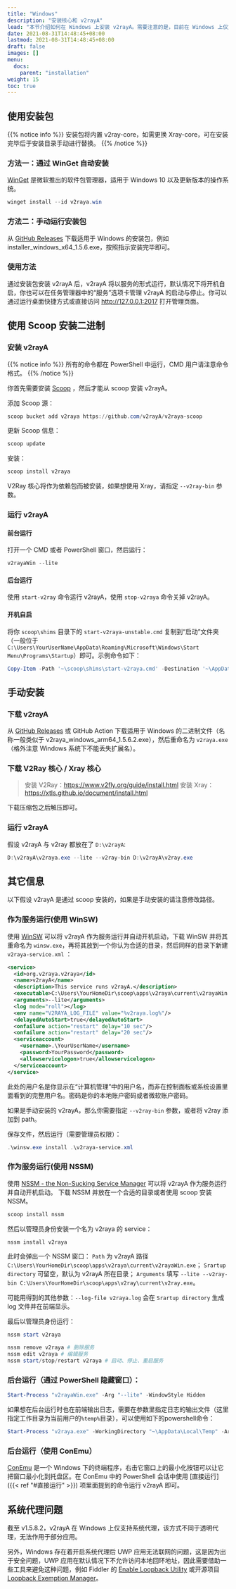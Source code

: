 ```yaml
---
title: "Windows"
description: "安装核心和 v2rayA"
lead: "本节介绍如何在 Windows 上安装 v2rayA。需要注意的是，目前在 Windows 上仅支持一键配置系统代理而非透明代理。"
date: 2021-08-31T14:48:45+08:00
lastmod: 2021-08-31T14:48:45+08:00
draft: false
images: []
menu:
  docs:
    parent: "installation"
weight: 15
toc: true
---
```


## 使用安装包

{{% notice info %}}
安装包将内置 v2ray-core，如需更换 Xray-core，可在安装完毕后于安装目录手动进行替换。
{{% /notice %}}

### 方法一：通过 WinGet 自动安装

[WinGet](https://www.microsoft.com/en-us/p/app-installer/9nblggh4nns1) 是微软推出的软件包管理器，适用于 Windows 10 以及更新版本的操作系统。

```ps1
winget install --id v2raya.win
```

### 方法二：手动运行安装包

从 [GitHub Releases](https://github.com/v2rayA/v2rayA/releases) 下载适用于 Windows 的安装包，例如 installer_windows_x64_1.5.6.exe，按照指示安装完毕即可。

### 使用方法

通过安装包安装 v2rayA 后，v2rayA 将以服务的形式运行，默认情况下将开机自启，你也可以在任务管理器中的“服务”选项卡管理 v2rayA 的启动与停止。你可以通过运行桌面快捷方式或直接访问 http://127.0.0.1:2017 打开管理页面。

## 使用 Scoop 安装二进制

### 安装 v2rayA

{{% notice info %}}
所有的命令都在 PowerShell 中运行，CMD 用户请注意命令格式。
{{% /notice %}}

你首先需要安装 [Scoop](https://scoop.sh) ，然后才能从 scoop 安装 v2rayA。

添加 Scoop 源：

```ps1
scoop bucket add v2raya https://github.com/v2rayA/v2raya-scoop
```

更新 Scoop 信息：

```ps1
scoop update
```

安装：

```ps1
scoop install v2raya
```

V2Ray 核心将作为依赖包而被安装，如果想使用 Xray，请指定 `--v2ray-bin` 参数。

### 运行 v2rayA

#### 前台运行

打开一个 CMD 或者 PowerShell 窗口，然后运行：

```ps1
v2rayaWin --lite
```

#### 后台运行

使用 `start-v2ray` 命令运行 v2rayA，使用 `stop-v2raya` 命令关掉 v2rayA。

#### 开机自启

将你 `scoop\shims` 目录下的 `start-v2raya-unstable.cmd` 复制到“启动”文件夹（一般位于 `C:\Users\YourUserName\AppData\Roaming\Microsoft\Windows\Start Menu\Programs\Startup`）即可。示例命令如下：

```ps1
Copy-Item -Path '~\scoop\shims\start-v2raya.cmd' -Destination '~\AppData\Roaming\Microsoft\Windows\Start Menu\Programs\Startup'
```

## 手动安装

### 下载 v2rayA

从 [GitHub Releases](https://github.com/v2rayA/v2rayA/releases) 或 GitHub Action 下载适用于 Windows 的二进制文件（名称一般类似于 v2raya_windows_arm64_1.5.6.2.exe），然后重命名为 `v2raya.exe`（格外注意 Windows 系统下不能丢失扩展名）。

### 下载 V2Ray 核心 / Xray 核心

> 安装 V2Ray：<https://www.v2fly.org/guide/install.html>
> 安装 Xray：<https://xtls.github.io/document/install.html>

下载压缩包之后解压即可。

### 运行 v2rayA

假设 v2rayA 与 v2ray 都放在了 `D:\v2rayA`:

```ps1
D:\v2rayA\v2raya.exe --lite --v2ray-bin D:\v2rayA\v2ray.exe
```

## 其它信息

以下假设 v2rayA 是通过 scoop 安装的，如果是手动安装的请注意修改路径。

### 作为服务运行(使用 WinSW)

使用 [WinSW](https://github.com/winsw/winsw/) 可以将 v2rayA 作为服务运行并自动开机启动，下载 WinSW 并将其重命名为 `winsw.exe`，再将其放到一个你认为合适的目录，然后同样的目录下新建 `v2raya-service.xml` ：

```xml
<service>
  <id>org.v2raya.v2raya</id>
  <name>v2rayA</name>
  <description>This service runs v2rayA.</description>
  <executable>C:\Users\YourHomeDir\scoop\apps\v2raya\current\v2rayaWin.exe</executable>
  <arguments>--lite</arguments>
  <log mode="roll"></log>
  <env name="V2RAYA_LOG_FILE" value="%v2raya.log%"/>
  <delayedAutoStart>true</delayedAutoStart>
  <onfailure action="restart" delay="10 sec"/>
  <onfailure action="restart" delay="20 sec"/>
  <serviceaccount>
    <username>.\YourUserName</username>
    <password>YourPassword</password>
    <allowservicelogon>true</allowservicelogon>
  </serviceaccount>
</service>
```

此处的用户名是你显示在“计算机管理”中的用户名，而非在控制面板或系统设置里面看到的完整用户名。密码是你的本地账户密码或者微软账户密码。

如果是手动安装的 v2rayA，那么你需要指定 `--v2ray-bin` 参数，或者将 v2ray 添加到 path。

保存文件，然后运行（需要管理员权限）：

```ps1
.\winsw.exe install .\v2raya-service.xml
```

### 作为服务运行(使用 NSSM)

使用 [NSSM - the Non-Sucking Service Manager](https://nssm.cc/) 可以将 v2rayA 作为服务运行并自动开机启动。
下载 NSSM 并放在一个合适的目录或者使用 scoop 安装 NSSM。

```ps1
scoop install nssm
```

然后以管理员身份安装一个名为 v2raya 的 service：

```ps1
nssm install v2raya
```

此时会弹出一个 NSSM 窗口：
`Path` 为 v2rayA 路径 `C:\Users\YourHomeDir\scoop\apps\v2raya\current\v2rayaWin.exe`；
`Srartup directory` 可留空，默认为 v2rayA 所在目录；
`Arguments` 填写 `--lite --v2ray-bin C:\Users\YourHomeDir\scoop\apps\v2ray\current\v2ray.exe`。

可能用得到的其他参数：`--log-file v2raya.log` 会在 `Srartup directory` 生成 log 文件并在前端显示。

最后以管理员身份运行：

```ps1
nssm start v2raya
```

```ps1
nssm remove v2raya # 删除服务
nssm edit v2raya # 编辑服务
nssm start/stop/restart v2raya # 启动、停止、重启服务
```

### 后台运行（通过 PowerShell 隐藏窗口）：

```ps1
Start-Process "v2rayaWin.exe" -Arg "--lite" -WindowStyle Hidden
```

如果想在后台运行时也在前端输出日志，需要在参数里指定日志的输出文件（这里指定工作目录为当前用户的`%temp%`目录），可以使用如下的powershell命令：

```ps1
Start-Process "v2raya.exe" -WorkingDirectory "~\AppData\Local\Temp" -Arg "--log-file v2raya.log" -WindowStyle Hidden
```

### 后台运行（使用 ConEmu）

[ConEmu](https://conemu.github.io/) 是一个 Windows 下的终端程序，右击它窗口上的最小化按钮可以让它把窗口最小化到托盘区。在 ConEmu 中的 PowerShell 会话中使用 [直接运行]({{< ref "#直接运行" >}}) 项里面提到的命令运行 v2rayA 即可。

## 系统代理问题

截至 v1.5.8.2，v2rayA 在 Windows 上仅支持系统代理，该方式不同于透明代理，无法作用于部分应用。

另外，Windows 存在着开启系统代理后 UWP 应用无法联网的问题，这是因为出于安全问题，UWP 应用在默认情况下不允许访问本地回环地址，因此需要借助一些工具来避免这种问题，例如 Fiddler 的 [Enable Loopback Utility](https://telerik-fiddler.s3.amazonaws.com/fiddler/addons/enableloopbackutility.exe) 或开源项目 [Loopback Exemption Manager](https://github.com/tiagonmas/Windows-Loopback-Exemption-Manager)。
